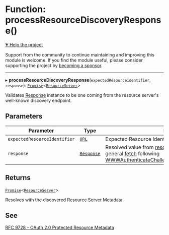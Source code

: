# Function: processResourceDiscoveryResponse()

[💗 Help the project](https://github.com/sponsors/panva)

Support from the community to continue maintaining and improving this module is welcome. If you find the module useful, please consider supporting the project by [becoming a sponsor](https://github.com/sponsors/panva).

***

▸ **processResourceDiscoveryResponse**(`expectedResourceIdentifier`, `response`): [`Promise`](https://developer.mozilla.org/docs/Web/JavaScript/Reference/Global_Objects/Promise)\<[`ResourceServer`](../interfaces/ResourceServer.md)\>

Validates [Response](https://developer.mozilla.org/docs/Web/API/Response) instance to be one coming from the resource server's well-known
discovery endpoint.

## Parameters

| Parameter | Type | Description |
| ------ | ------ | ------ |
| `expectedResourceIdentifier` | [`URL`](https://developer.mozilla.org/docs/Web/API/URL) | Expected Resource Identifier value. |
| `response` | [`Response`](https://developer.mozilla.org/docs/Web/API/Response) | Resolved value from [resourceDiscoveryRequest](resourceDiscoveryRequest.md) or from a general [fetch](https://developer.mozilla.org/docs/Web/API/Window/fetch) following [WWWAuthenticateChallengeParameters.resource\_metadata](../interfaces/WWWAuthenticateChallengeParameters.md#resource_metadata). |

## Returns

[`Promise`](https://developer.mozilla.org/docs/Web/JavaScript/Reference/Global_Objects/Promise)\<[`ResourceServer`](../interfaces/ResourceServer.md)\>

Resolves with the discovered Resource Server Metadata.

## See

[RFC 9728 - OAuth 2.0 Protected Resource Metadata](https://www.rfc-editor.org/rfc/rfc9728.html#name-protected-resource-metadata-r)
